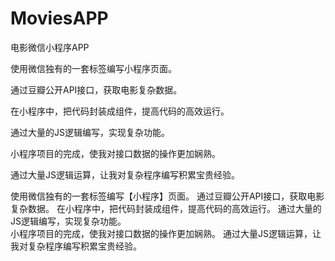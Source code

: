 # MoviesAPP
电影微信小程序APP

使用微信独有的一套标签编写小程序页面。

通过豆瓣公开API接口，获取电影复杂数据。

在小程序中，把代码封装成组件，提高代码的高效运行。

通过大量的JS逻辑编写，实现复杂功能。

小程序项目的完成，使我对接口数据的操作更加娴熟。

通过大量JS逻辑运算，让我对复杂程序编写积累宝贵经验。


 使用微信独有的一套标签编写【小程序】页面。 
 通过豆瓣公开API接口，获取电影复杂数据。 在小程序中，把代码封装成组件，提高代码的高效运行。 
 通过大量的JS逻辑编写，实现复杂功能。  
 小程序项目的完成，使我对接口数据的操作更加娴熟。 
 通过大量JS逻辑运算，让我对复杂程序编写积累宝贵经验。
